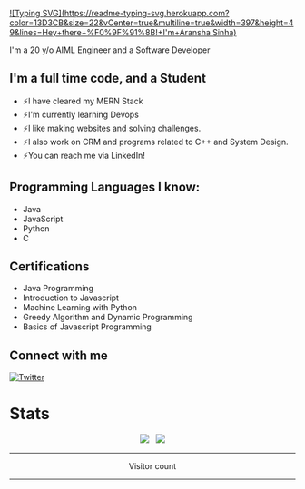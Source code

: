
[![Typing SVG](https://readme-typing-svg.herokuapp.com?color=13D3CB&size=22&vCenter=true&multiline=true&width=397&height=49&lines=Hey+there+%F0%9F%91%8B!+I'm+Aransha Sinha)](https://git.io/typing-svg)

I'm a 20 y/o  AIML Engineer and a Software Developer

## I'm a full time code, and a Student

* ⚡I have cleared my MERN Stack
* ⚡I'm currently learning Devops
* ⚡I like making websites and solving challenges.
* ⚡I also work on CRM and programs related to C++ and System Design.
* ⚡You can reach me via LinkedIn!

## Programming Languages I know:

* Java
* JavaScript
* Python
* C

## Certifications

* Java Programming
* Introduction to Javascript
* Machine Learning with Python
* Greedy Algorithm and Dynamic Programming
* Basics of Javascript Programming

## Connect with me

[![Twitter](twitter-logo.png)][Twitter]

# Stats

<p align="center">
  <img src="https://github-readme-stats.vercel.app/api?username=SinhaAransha&show_icons=true&theme=algolia" /> &nbsp;
  <img src="https://github-readme-streak-stats.herokuapp.com/?user=SinhaAransha&theme=algolia&show_icons=true" />
<p>
 
---

<p align="center">
  Visitor count<br>
  <img src="" />
</p>

---
[Twitter]: https://x.com/rira1403twitt
[Linkedin]: https://www.linkedin.com/in/ritik-raj-41b5a5234/
